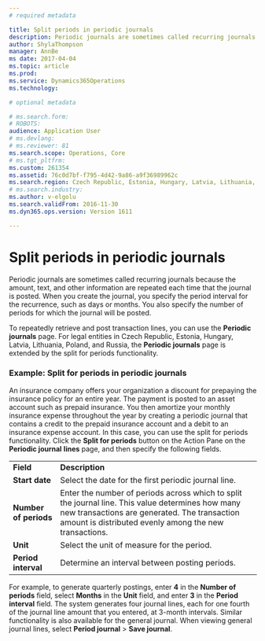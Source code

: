 ```yaml
---
# required metadata

title: Split periods in periodic journals
description: Periodic journals are sometimes called recurring journals because the amount, text, and other information are repeated each time that the journal is posted. When you create the journal, you specify the period interval for the recurrence, such as days or months. You also specify the number of periods for which the journal will be posted.
author: ShylaThompson
manager: AnnBe
ms date: 2017-04-04
ms.topic: article
ms.prod: 
ms.service: Dynamics365Operations
ms.technology: 

# optional metadata

# ms.search.form: 
# ROBOTS: 
audience: Application User
# ms.devlang: 
# ms.reviewer: 81
ms.search.scope: Operations, Core
# ms.tgt_pltfrm: 
ms.custom: 261354
ms.assetid: 76c0d7bf-f795-4d42-9a86-a9f36989962c
ms.search.region: Czech Republic, Estonia, Hungary, Latvia, Lithuania, Poland
# ms.search.industry: 
ms.author: v-elgolu
ms.search.validFrom: 2016-11-30
ms.dyn365.ops.version: Version 1611

---
```


# Split periods in periodic journals

Periodic journals are sometimes called recurring journals because the amount, text, and other information are repeated each time that the journal is posted. When you create the journal, you specify the period interval for the recurrence, such as days or months. You also specify the number of periods for which the journal will be posted.

To repeatedly retrieve and post transaction lines, you can use the **Periodic journals** page. For legal entities in Czech Republic, Estonia, Hungary, Latvia, Lithuania, Poland, and Russia, the **Periodic journals** page is extended by the split for periods functionality. <!---For more information, see [Create and process a periodic journal](http://ax.help.dynamics.com/en/wiki/create-and-process-a-periodic-journal/).-->

### Example: Split for periods in periodic journals

An insurance company offers your organization a discount for prepaying the insurance policy for an entire year. The payment is posted to an asset account such as prepaid insurance. You then amortize your monthly insurance expense throughout the year by creating a periodic journal that contains a credit to the prepaid insurance account and a debit to an insurance expense account. In this case, you can use the split for periods functionality. Click the **Split for periods** button on the Action Pane on the **Periodic journal** **lines** page, and then specify the following fields.

|                       |                                                                                                                                                                                                             |
|-----------------------|-------------------------------------------------------------------------------------------------------------------------------------------------------------------------------------------------------------|
| **Field**             | **Description**                                                                                                                                                                                             |
| **Start date**        | Select the date for the first periodic journal line.                                                                                                                                                        |
| **Number of periods** | Enter the number of periods across which to split the journal line. This value determines how many new transactions are generated. The transaction amount is distributed evenly among the new transactions. |
| **Unit**              | Select the unit of measure for the period.                                                                                                                                                                  |
| **Period interval**   | Determine an interval between posting periods.                                                                                                                                                              |

For example, to generate quarterly postings, enter **4** in the **Number of periods** field, select **Months** in the **Unit** field, and enter **3** in the **Period interval** field. The system generates four journal lines, each for one fourth of the journal line amount that you entered, at 3-month intervals. Similar functionality is also available for the general journal. When viewing general journal lines, select **Period journal** &gt; **Save journal**.

